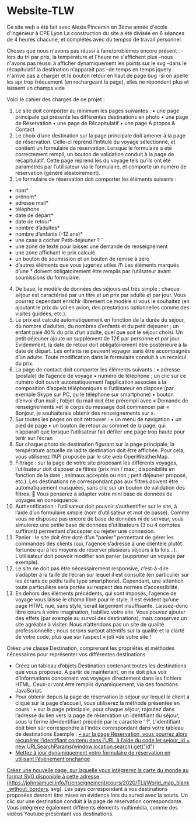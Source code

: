 # Website-TLW

Ce site web a été fait avec Alexis Pincemin en 3ème année d'école d'ingénieur à CPE Lyon
La construction du site a été divisée en 6 séances de 4 heures chacune, et complétés avec du tempsd de travail personnel.

Choses que nous n'avons pas réussi à faire/problèmes encore présent : 
-lors du tri par prix, la température et l'heure ne s'affichent plus
-nous n'avons pas réussi à afficher dynamiquement les points sur le svg
-dans le récapitulatif la destination n'apparait pas
-de temps en temps jquery n'arrive pas a charger et le bouton retour en haut de page bug
-si on apelle les api trop fréquement (en rechargeant la page), elles ne répondent plus et laissent un champs vide


Voici le cahier des charges de ce projet : 

1. Le site doit comporter au minimum les pages suivantes :
• une page principale qui présente les différentes destinations en photo
• une page de Réservation
• une page de Récapitulatif
• une page A propos & Contact
2. Le choix d’une destination sur la page principale doit amener à la page de réservation. Celle-ci reprend
l’intitulé du voyage sélectionné, et contient un formulaire de réservation. Lorsque le formulaire a été
correctement rempli, un bouton de validation conduit à la page de récapitulatif. Cette page reprend
les du voyage tels qu’ils ont été paramétrés par l’utilisateur via le formulaire, et comporte un numéro
de réservation (généré aléatoirement).
3. Le formulaire de réservation doit comporter les éléments suivants :
- nom*
- prénom*
- adresse mail*
- téléphone
- date de départ*
- date de retour*
- nombre d’adultes*
- nombre d’enfants (-12 ans)*
- une case à cocher ̈Petit-déjeuner ? ̈
- une zone de texte pour laisser une demande de renseignement
- une zone affichant le prix calculé
- un bouton de soumission et un bouton de remise à zéro
- d’autres éléments que vous jugeriez utiles
/!\ Les éléments marqués d’une * doivent obligatoirement être remplis par l’utilsateur avant soumissions
du formulaire.
4. De base, le modèle de données des séjours est très simple : chaque séjour est caractérisé par un titre
et un prix par adulte et par jour. Vous pourrez cependant enrichir librement ce modèle si vous le souhaitez
(en ajoutant le prix du vol en avion, des prestations optionnelles comme des visites guidées, etc.).
5. Le prix est calculé automatiquement en fonction de la durée du séjour, du nombre d’adultes, du
nombres d’enfants et du petit déjeuner ; un enfant paie 40% du prix d’un adulte, quel que soit le séjour
choisi. Un petit déjeuner ajoute un supplément de 12€ par personne et par jour. Evidemment, la date
de retour doit obligatoirement être postérieure à la date de départ. Les enfants ne peuvent voyager
sans être accompagnés d’un adulte. Toute modification dans le formulaire conduit à un recalcul du prix.
6. La page de contact doit comporter les éléments suivants :
• adresse (postale) de l’agence de voyage
• numéro de téléphone ; un clic sur ce numéro doit ouvrir automatiquement l’application associée à
la composition d’appels téléphoniques si l’utilisateur en dispose (par exemple Skype sur PC, ou
le téléphone sur smartphone)
• bouton d’envoi d’un mail ; l’objet du mail doit être prérempli avec « Demande de renseignements
»et le corps du message doit commencer par « Bonjour, je souhaiterais obtenir des renseignements
sur ».
7. Sur toutes les pages on doit retrouver :
• un menu de navigation
• un pied de page
• un bouton de retour au sommet de la page, qui n’apparaît que lorsque l’utilisateur fait défiler une
page trop haute pour tenir sur l’écran
8. Sur chaque photo de destination figurant sur la page principale, la température actuelle de ladite destination
doit être affichée. Pour cela, vous utiliserez l’API proposée par le site web OpenWeatherMap.
9. Filtrage : sur la page de votre site proposant les différents voyages, l’utilisateur doit disposer de filtres
(prix min / max ; disponibilité en fonction de la date ; animaux acceptés ou non ; petit déjeuner proposé,
etc.). Les destinations ne correspondant pas aux filtres doivent être automatiquement
masquées, sans clic sur un bouton de validation des filtres.
 Vous penserez à adapter votre mini base de données de voyages en conséquence.
10. Authentification : l’utilisateur doit pouvoir s’authentifier sur le site, à l’aide d’un formulaire simple
(nom d’utilisateur et mot de passe).
Comme vous ne disposez pas encore de base de données ni de serveur, vous simulerez une petite base
de données d’utilisateurs (3 ou 4 comptes suffiront) permettant d’accepter ou rejeter une connexion.
11. Panier : le site doit être doté d’un ”panier” permettant de gérer les commandes des clients (oui,
l’agence s’adresse à une clientèle plutôt fortunée qui à les moyens de réserver plusieurs séjours à la
fois...). L’utilisateur doit pouvoir modifier son panier (supprimer un voyage par exemple).
12. Le site ne doit pas être nécessairement responsive, c’est-à-dire s’adapter à la taille de l’écran sur lequel
il est consulté (en particulier sur les écrans de petite taille type smartphone). Cependant, une attention
toute particulière sera portée au respect des normes d’accessibilité.
13. En dehors des éléments précédents, qui sont imposés, l’agence de voyage vous laisse le champ libre pour
le style. Il est évident qu’une page HTML nue, sans style, serait largement insuffisante. Laissez-donc
libre cours à votre imagination, habillez votre site. Vous pouvez ajouter des effets (par exemple au
survol des destinations), mais conservez un site agréable à visiter. Nous n’attendons pas un site de
qualité professionnelle ; nous serons surtout attentifs sur la qualité et la clarté de votre code,
plus que sur l’aspect « joli »de votre site !

Créez une classe Destination, comprenant les propriétés et méthodes nécessaires pour représenter vos
différentes destinations
- Créez un tableau d’objets Destination contenant toutes les destinations que vous proposez. A partir
de maintenant, on ne doit plus voir d’informations concernant vos voyages directement dans les fichiers
HTML. Ceux-ci vont être remplis dynamiquement, via des fonctions JavaScript.
- Pour obtenir depuis la page de réservation le séjour sur lequel le client a cliqué sur la page d’accueil,
vous utiliserez la méthode présentée en cours :
• sur la page principale, pour chaque séjour, rajoutez dans l’adresse du lien vers la page de
réservation un identifiant du séjour, sous la forme id=identifiant précédé par le caractère ’ ?’.
L’identifiant doit bien sûr correspondre à l’index correspondant dans votre tableau de destinations
Exemple : <a href="templates/reservation.html?id=7">
• sur la page Réservation, vous pourrez alors récupérer l’identifiant contenu dans l’URL à l’aide
du code let sejour_id = new URLSearchParams(window.location.search).get("id")
- Mettez à jour dynamiquement votre formulaire de réservation en utilisant l’événement onchange

Créez une nouvelle page, sur laquelle vous intègrerez la carte du monde au format SVG disponible à cette
adresse (https://johnsamuel.info/fr/enseignement/cours/2020/TLI/World_map_blank_without_borders.
svg). Les pays correspondant à vos destinations proposées devront être mises en évidence lors du survol avec
la souris. Un clic sur une destination conduit à la page de réservation correspondante.
Vous intégrerez également différents éléments multimédia, comme des vidéos Youtube présentant vos
destinations.
